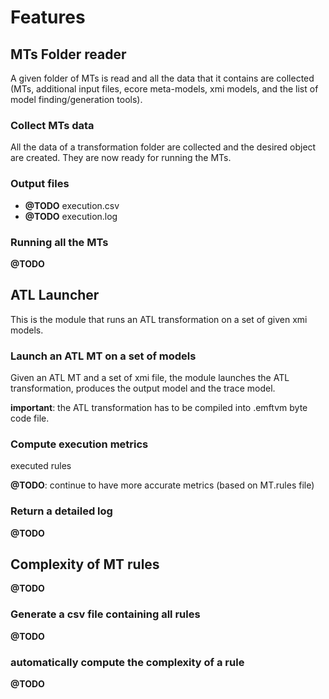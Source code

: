 # Features

## MTs Folder reader

A given folder of MTs is read and all the data that it contains are collected (MTs, additional input files, ecore meta-models, xmi models, and the list of model finding/generation tools).

### Collect MTs data

All the data of a transformation folder are collected and the desired object are created. They are now ready for running the MTs.

### Output files

-  **@TODO** execution.csv
-  **@TODO** execution.log

### Running all the MTs

**@TODO**

## ATL Launcher

This is the module that runs an ATL transformation on a set of given xmi models.

### Launch an ATL MT on a set of models

Given an ATL MT and a set of xmi file, the module launches the ATL transformation, produces the output model and the trace model.

**important**: the ATL transformation has to be compiled into .emftvm byte code file.

### Compute execution metrics

executed rules

**@TODO**: continue to have more accurate metrics (based on MT.rules file)

### Return a detailed log

**@TODO**

## Complexity of MT rules

**@TODO**

### Generate a csv file containing all rules

**@TODO**

### automatically compute the complexity of a rule

**@TODO**